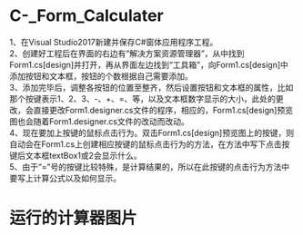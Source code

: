 # C-_Form_Calculater

1、在Visual Studio2017新建并保存C#窗体应用程序工程。  
2、创建好工程后在界面的右边有“解决方案资源管理器”，从中找到Form1.cs[design]并打开，再从界面左边找到“工具箱”，向Form1.cs[design]中添加按钮和文本框，按钮的个数根据自己需要添加。  
3、添加完毕后，调整各按钮的位置至整齐，然后设置按钮和文本框的属性，比如那个按键表示1、2、3、-、+、=、等，以及文本框数字显示的大小，此处的更改，会直接更改Form1.designer.cs文件的程序，相应的，Form1.cs[design]预览图也会随着Form1.designer.cs文件的改动而改动。  
4、现在要加上按键的鼠标点击行为。双击Form1.cs[design]预览图上的按键，则自动会在Form1.cs上创建相应按键的鼠标点击行为的方法，在方法中写下点击按键后文本框textBox1或2会显示什么。  
5、由于“=”号的按键比较特殊，是计算结果的，所以在此按键的点击行为方法中要写上计算公式以及如何显示。

# 运行的计算器图片
